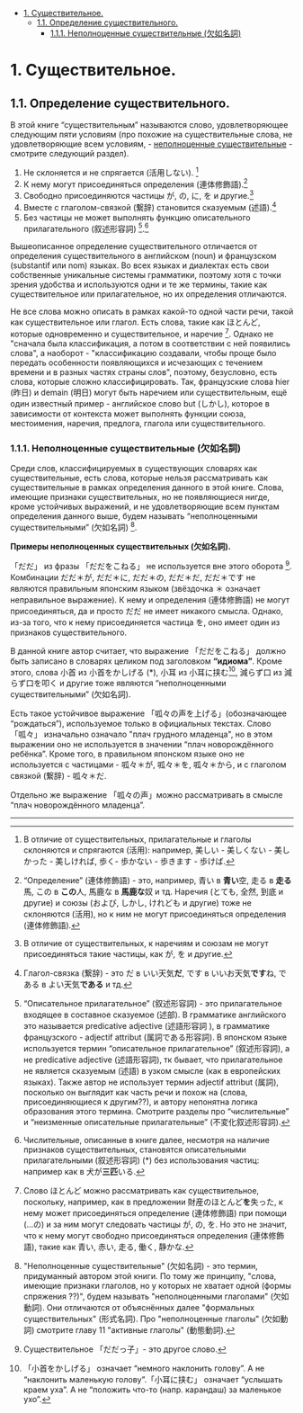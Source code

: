 - [1. Существительное.](#1-существительное)
  - [1.1. Определение существительного.](#11-определение-существительного)
    - [1.1.1. Неполноценные существительные (欠如名詞)](#111-неполноценные-существительные-欠如名詞)

# 1. Существительное.

## 1.1. Определение существительного.

В этой книге “существительным” называются слово, удовлетворяющее следующим пяти условиям (про похожие на существительные слова, не удовлетворяющие всем условиям, - [неполноценные существительные](../t.md#欠如名詞) - смотрите следующий раздел).

1. Не склоняется и не спрягается (活用しない). [^1]
2. К нему могут присоединяться определения (連体修飾語).[^2]
3. Свободно присоединяются частицы が, の, に, を и другие.[^3]
4. Вместе с глаголом-связкой (繋辞) становится сказуемым (述語).[^4]
5. Без частицы не может выполнять функцию описательного прилагательного (叙述形容詞) [^6].[^5]

Вышеописанное определение существительного отличается от определения существительного в английском (noun) и французском (substantif или nom) языках. Во всех языках и диалектах есть свои собственные уникальные системы грамматики, поэтому хотя с точки зрения удобства и используются одни и те же термины, такие как существительное или прилагательное, но их определения отличаются.

Не все слова можно описать в рамках какой-то одной части речи, такой как существительное или глагол. Есть слова, такие как ほとんど, которые одновременно и существительное, и наречие [^7]. Однако не "сначала была классификация, а потом в соответствии с ней появились слова", а наоборот - "классификацию создавали, чтобы проще было передать особенности появляющихся и исчезающих с течением времени и в разных частях страны слов", поэтому, безусловно, есть слова, которые сложно классифицировать. Так, французские слова hier (昨日) и demain (明日) могут быть наречием или существительным, ещё один известный пример - английское слово but (しかし), которое в зависимости от контекста может выполнять функции союза, местоимения, наречия, предлога, глагола или существительного.


### 1.1.1. Неполноценные существительные (欠如名詞)

Среди слов, классифицируемых в существующих словарях как существительные, есть слова, которые нельзя рассматривать как существительные в рамках определения данного в этой книге. Слова, имеющие признаки существительных, но не появляющиеся нигде, кроме устойчивых выражений, и не удовлетворяющие всем пунктам определения данного выше, будем называть “неполноценными существительными” (欠如名詞) [^8].

**Примеры неполноценных существительных (欠如名詞).**

「だだ」 из фразы 「だだをこねる」 не используется вне этого оборота [^9]. Комбинации だだ＊が, だだ＊に, だだ＊の, だだ＊だ, だだ＊です не являются правильным японским языком (звёздочка ＊ означает неправильное выражение). К нему и определения (連体修飾語) не могут присоединяться, да и просто だだ не имеет никакого смысла. Однако, из-за того, что к нему присоединяется частица を, оно имеет один из признаков существительного.

В данной книге автор считает, что выражение 「だだをこねる」 должно быть записано в словарях целиком под заголовком **“идиома”**. Кроме этого, слова 小首 из 小首をかしげる (*), 小耳 из 小耳に挟む[^10], 減らず口 из 減らず口を叩く и другие тоже являются “неполноценными существительными” (欠如名詞).

Есть такое устойчивое выражение 「呱々の声を上げる」(обозначающее “рождаться”), используемое только в официальных текстах. Слово 「呱々」 изначально означало "плач грудного младенца", но в этом выражении оно не используется в значении “плач новорождённого ребёнка”. Кроме того, в правильном японском языке оно не используется с частицами - 呱々＊が, 呱々＊を, 呱々＊から, и с глаголом связкой (繋辞) - 呱々＊だ.

Отдельно же выражение 「呱々の声」можно рассматривать в смысле “плач новорождённого младенца”.

---

[^1]: В отличие от существительных, прилагательные и глаголы склоняются и спрягаются (活用): например, 美しい - 美しくない -  美しかった -  美しければ, 歩く-  歩かない - 歩きます - 歩けば.
[^2]: “Определение” (連体修飾語) - это, например, 青い в **青い**空, 走る в **走る**馬, この в **この**人, 馬鹿な в **馬鹿な**奴 и тд. Наречия (とても, 全然, 到底 и другие) и союзы (および, しかし, けれども и другие) тоже не склоняются (活用), но к ним не могут присоединяться определения (連体修飾語).
[^3]: В отличие от существительных, к наречиям и союзам не могут присоединяться такие частицы, как が, を и другие.
[^4]: Глагол-связка (繋辞) - это だ в いい天気**だ**, です в いいお天気**です**ね, である в よい天気**である** и тд.
[^5]: Числительные, описанные в книге далее, несмотря на наличие признаков существительных, становятся описательными прилагательными (叙述形容詞) (*) без использования частиц: например как в 犬が**三匹**いる.
[^6]: “Описательное прилагательное” (叙述形容詞) - это прилагательное входящее в составное сказуемое (述部). В грамматике английского это называется predicative adjective (述語形容詞 ), в грамматике французского - adjectif attribut (属詞である形容詞). В японском языке используется термин “описательное прилагательное” (叙述形容詞), а не predicative adjective (述語形容詞), тк бывает, что прилагательное не является сказуемым (述語) в узком смысле (как в европейских языках). Также автор не использует термин adjectif attribut (属詞), посколько он выглядит как часть речи и похож на (слова, присоединяющиеся к другим??), и автору непонятна логика образования этого термина. Смотрите разделы про “числительные” и “неизменные описательные прилагательные” (不変化叙述形容詞).
[^7]: Слово ほとんど можно рассматривать как существительное, поскольку, например, как в предложении 財産のほとんど**を**失った, к нему может присоединяться определение (連体修飾語) при помощи (...の)  и за ним могут следовать частицы が, の, を.  Но это не значит, что к нему могут свободно присоединяться определения (連体修飾語), такие как 青い, 赤い, 走る, 働く, 静かな.

[^8]: "Неполноценные существительные" (欠如名詞) - это термин, придуманный автором этой книги. По тому же принципу, "слова, имеющие признаки глаголов, но у которых не хватает одной (формы спряжения ??)", будем называть "неполноценными глаголами" (欠如動詞). Они отличаются от объяснённых далее "формальных существительных" (形式名詞). Про "неполноценные глаголы" (欠如動詞) смотрите главу 11 "активные глаголы" (動態動詞).
[^9]: Существительное 「だだっ子」- это другое слово.
[^10]: 「小首をかしげる」 означает “немного наклонить голову”. А не “наклонить маленькую голову”.「小耳に挟む」 означает “услышать краем уха”. А не “положить что-то (напр. карандаш) за маленькое ухо”.


